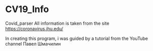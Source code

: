 # CV19_Info
Covid_parser
All information is taken from the site https://coronavirus.jhu.edu/

In creating this program, i was guided by a tutorial from the YouTube channel Павел Шмачилин
